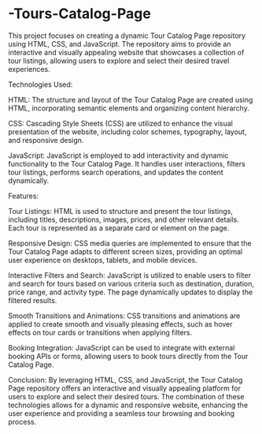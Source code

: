 # -Tours-Catalog-Page
This project focuses on creating a dynamic Tour Catalog Page repository using HTML, CSS, and JavaScript. The repository aims to provide an interactive and visually appealing website that showcases a collection of tour listings, allowing users to explore and select their desired travel experiences.

Technologies Used:

HTML: The structure and layout of the Tour Catalog Page are created using HTML, incorporating semantic elements and organizing content hierarchy.

CSS: Cascading Style Sheets (CSS) are utilized to enhance the visual presentation of the website, including color schemes, typography, layout, and responsive design.

JavaScript: JavaScript is employed to add interactivity and dynamic functionality to the Tour Catalog Page. It handles user interactions, filters tour listings, performs search operations, and updates the content dynamically.

Features:

Tour Listings: HTML is used to structure and present the tour listings, including titles, descriptions, images, prices, and other relevant details. Each tour is represented as a separate card or element on the page.

Responsive Design: CSS media queries are implemented to ensure that the Tour Catalog Page adapts to different screen sizes, providing an optimal user experience on desktops, tablets, and mobile devices.

Interactive Filters and Search: JavaScript is utilized to enable users to filter and search for tours based on various criteria such as destination, duration, price range, and activity type. The page dynamically updates to display the filtered results.

Smooth Transitions and Animations: CSS transitions and animations are applied to create smooth and visually pleasing effects, such as hover effects on tour cards or transitions when applying filters.

Booking Integration: JavaScript can be used to integrate with external booking APIs or forms, allowing users to book tours directly from the Tour Catalog Page.

Conclusion:
By leveraging HTML, CSS, and JavaScript, the Tour Catalog Page repository offers an interactive and visually appealing platform for users to explore and select their desired tours. The combination of these technologies allows for a dynamic and responsive website, enhancing the user experience and providing a seamless tour browsing and booking process.
